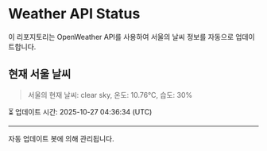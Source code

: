 
# Weather API Status

이 리포지토리는 OpenWeather API를 사용하여 서울의 날씨 정보를 자동으로 업데이트합니다.

## 현재 서울 날씨
> 서울의 현재 날씨: clear sky, 온도: 10.76°C, 습도: 30%

⏳ 업데이트 시간: 2025-10-27 04:36:34 (UTC)

---
자동 업데이트 봇에 의해 관리됩니다.
